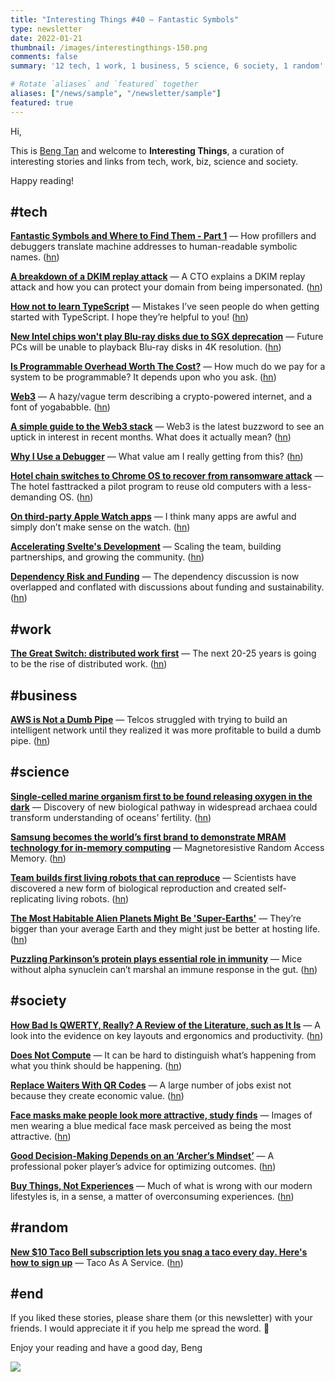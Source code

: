 ```yaml
---
title: "Interesting Things #40 — Fantastic Symbols"
type: newsletter
date: 2022-01-21
thumbnail: /images/interestingthings-150.png
comments: false
summary: '12 tech, 1 work, 1 business, 5 science, 6 society, 1 random'

# Rotate `aliases` and `featured` together
aliases: ["/news/sample", "/newsletter/sample"]
featured: true
---
```


Hi,

This is [Beng Tan](https://bengtan.com/about/) and welcome to **Interesting Things**, a curation of interesting stories and links from tech, work, biz, science and society.

Happy reading!


## #tech

**[Fantastic Symbols and Where to Find Them - Part 1](https://www.polarsignals.com/blog/posts/2022/01/13/fantastic-symbols-and-where-to-find-them/?utm_source=bengtan.com/interesting-things/040)** — How profillers and debuggers translate machine addresses to human-readable symbolic names. ([hn](https://news.ycombinator.com/item?id=29934878))

**[A breakdown of a DKIM replay attack](https://protonmail.com/blog/dkim-replay-attack-breakdown/?utm_source=bengtan.com/interesting-things/040)** — A CTO explains a DKIM replay attack and how you can protect your domain from being impersonated. ([hn](https://news.ycombinator.com/item?id=29942900))

**[How not to learn TypeScript](https://fettblog.eu/how-not-to-learn-typescript/?utm_source=bengtan.com/interesting-things/040)** — Mistakes I’ve seen people do when getting started with TypeScript. I hope they’re helpful to you! ([hn](https://news.ycombinator.com/item?id=29872655))

**[New Intel chips won't play Blu-ray disks due to SGX deprecation](https://www.bleepingcomputer.com/news/security/new-intel-chips-wont-play-blu-ray-disks-due-to-sgx-deprecation/?utm_source=bengtan.com/interesting-things/040)** — Future PCs will be unable to playback Blu-ray disks in 4K resolution. ([hn](https://news.ycombinator.com/item?id=29937596))

**[Is Programmable Overhead Worth The Cost?](https://semiengineering.com/is-programmable-overhead-worth-the-cost/?utm_source=bengtan.com/interesting-things/040)** — How much do we pay for a system to be programmable? It depends upon who you ask. ([hn](https://news.ycombinator.com/item?id=29946566))

**[Web3](https://www.profgalloway.com/web3/?utm_source=bengtan.com/interesting-things/040)** — A hazy/vague term describing a crypto-powered internet, and a font of yogababble. ([hn](https://news.ycombinator.com/item?id=29941121))

**[A simple guide to the Web3 stack](https://blog.coinbase.com/a-simple-guide-to-the-web3-stack-785240e557f0?utm_source=bengtan.com/interesting-things/040)** — Web3 is the latest buzzword to see an uptick in interest in recent months. What does it actually mean? ([hn](https://news.ycombinator.com/item?id=29930542))

**[Why I Use a Debugger](http://blog.pnkfx.org/blog/2022/01/10/why-i-use-a-debugger/?utm_source=bengtan.com/interesting-things/040)** — What value am I really getting from this? ([hn](https://news.ycombinator.com/item?id=29923007))

**[Hotel chain switches to Chrome OS to recover from ransomware attack](https://therecord.media/hotel-chain-switches-to-chrome-os-to-recover-from-ransomware-attack/?utm_source=bengtan.com/interesting-things/040)** — The hotel fasttracked a pilot program to reuse old computers with a less-demanding OS. ([hn](https://news.ycombinator.com/item?id=29901769))

**[On third-party Apple Watch apps](https://www.jessesquires.com/blog/2022/01/11/on-third-party-apple-watch-apps/?utm_source=bengtan.com/interesting-things/040)** — I think many apps are awful and simply don’t make sense on the watch. ([hn](https://news.ycombinator.com/item?id=29918033))

**[Accelerating Svelte's Development](https://svelte.dev/blog/accelerating-sveltes-development?utm_source=bengtan.com/interesting-things/040)** — Scaling the team, building partnerships, and growing the community. ([hn](https://news.ycombinator.com/item?id=29929369))

**[Dependency Risk and Funding](https://lucumr.pocoo.org/2022/1/10/dependency-risk-and-funding/?utm_source=bengtan.com/interesting-things/040)** — The dependency discussion is now overlapped and conflated with discussions about funding and sustainability. ([hn](https://news.ycombinator.com/item?id=29948550))


## #work

**[The Great Switch: distributed work first](https://redmonk.com/jgovernor/2022/01/13/the-great-switch-distributed-work-first/?utm_source=bengtan.com/interesting-things/040)** — The next 20-25 years is going to be the rise of distributed work. ([hn](https://news.ycombinator.com/item?id=29936565))


## #business

**[AWS is Not a Dumb Pipe](https://matt-rickard.com/aws-is-not-a-dumb-pipe/?utm_source=bengtan.com/interesting-things/040)** — Telcos struggled with trying to build an intelligent network until they realized it was more profitable to build a dumb pipe. ([hn](https://news.ycombinator.com/item?id=29941545))


## #science

**[Single-celled marine organism first to be found releasing oxygen in the dark](https://www.chemistryworld.com/news/single-celled-marine-organism-first-to-be-found-releasing-oxygen-in-the-dark/4015029.article?utm_source=bengtan.com/interesting-things/040)** — Discovery of new biological pathway in widespread archaea could transform understanding of oceans’ fertility. ([hn](https://news.ycombinator.com/item?id=29939062))

**[Samsung becomes the world’s first brand to demonstrate MRAM technology for in-memory computing](https://www.sammobile.com/news/samsung-worlds-first-demonstrate-mram-technology-in-memory-computing/?utm_source=bengtan.com/interesting-things/040)** — Magnetoresistive Random Access Memory. ([hn](https://news.ycombinator.com/item?id=29943668))

**[Team builds first living robots that can reproduce](https://www.sciencedaily.com/releases/2021/11/211129155020.htm?utm_source=bengtan.com/interesting-things/040)** — Scientists have discovered a new form of biological reproduction and created self-replicating living robots. ([hn](https://news.ycombinator.com/item?id=29406404))

**[The Most Habitable Alien Planets Might Be 'Super-Earths'](https://www.thedailybeast.com/super-earths-could-be-more-habitable-to-alien-life-than-earth-sized-planets-because-of-magnetic-fields?utm_source=bengtan.com/interesting-things/040)** — They’re bigger than your average Earth and they might just be better at hosting life. ([hn](https://news.ycombinator.com/item?id=29942834))

**[Puzzling Parkinson’s protein plays essential role in immunity](https://www.science.org/content/article/puzzling-parkinson-s-protein-plays-essential-role-immunity?utm_source=bengtan.com/interesting-things/040)** — Mice without alpha synuclein can’t marshal an immune response in the gut. ([hn](https://news.ycombinator.com/item?id=29938197))


## #society

**[How Bad Is QWERTY, Really? A Review of the Literature, such as It Is](https://www.erichgrunewald.com/posts/how-bad-is-qwerty-really-a-review-of-the-literature-such-as-it-is/?utm_source=bengtan.com/interesting-things/040)** — A look into the evidence on key layouts and ergonomics and productivity. ([hn](https://news.ycombinator.com/item?id=29945770))

**[Does Not Compute](https://www.collaborativefund.com/blog/does-not-compute/?utm_source=bengtan.com/interesting-things/040)** — It can be hard to distinguish what’s happening from what you think should be happening. ([hn](https://news.ycombinator.com/item?id=29944830))

**[Replace Waiters With QR Codes](http://www.philosophersbeard.org/2022/01/replace-waiters-with-qr-codes.html?utm_source=bengtan.com/interesting-things/040)** — A large number of jobs exist not because they create economic value. ([hn](https://news.ycombinator.com/item?id=29943942))

**[Face masks make people look more attractive, study finds](https://www.theguardian.com/world/2022/jan/13/face-masks-make-people-look-more-attractive-study-finds?utm_source=bengtan.com/interesting-things/040)** — Images of men wearing a blue medical face mask perceived as being the most attractive. ([hn](https://news.ycombinator.com/item?id=29929019))

**[Good Decision-Making Depends on an ‘Archer’s Mindset’](https://forge.medium.com/good-decision-making-depends-on-an-archers-mindset-bee8433223ba?utm_source=bengtan.com/interesting-things/040)** — A professional poker player’s advice for optimizing outcomes. ([hn](https://news.ycombinator.com/item?id=29943644))

**[Buy Things, Not Experiences](https://write.as/harold-lee/theres-a-phrase-going-around-that-you-should-buy-experiences-not-things?utm_source=bengtan.com/interesting-things/040)** — Much of what is wrong with our modern lifestyles is, in a sense, a matter of overconsuming experiences. ([hn](https://news.ycombinator.com/item?id=29945929))


## #random

**[New $10 Taco Bell subscription lets you snag a taco every day. Here's how to sign up](https://www.cnet.com/tech/services-and-software/new-taco-bell-subscription-lets-you-snag-a-free-taco-a-day-heres-how-to-sign-up/?utm_source=bengtan.com/interesting-things/040)** — Taco As A Service. ([hn](https://news.ycombinator.com/item?id=29935406))


## #end

If you liked these stories, please share them (or this newsletter) with your friends. I would appreciate it if you help me spread the word. 🙏

Enjoy your reading and have a good day,
Beng

![](https://bengtan.com/images/portrait-40.png)

